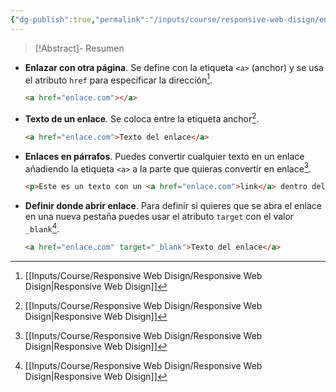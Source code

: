 ```yaml
---
{"dg-publish":true,"permalink":"/inputs/course/responsive-web-disign/enlaces-en-html/","tags":["programation","HTML","FreeCodeCamp"]}
---
```


> [!Abstract]- Resumen
> 

[^1]: [[Inputs/Course/Responsive Web Disign/Responsive Web Disign\|Responsive Web Disign]]

- **Enlazar con otra página**. Se define con la etiqueta `<a>` (anchor) y se usa el atributo `href` para especificar la dirección[^1].
   ```HTML 
   <a href="enlace.com"></a>
   ```
-  **Texto de un enlace**. Se coloca entre la etiqueta anchor[^1].
   ```HTML 
   <a href="enlace.com">Texto del enlace</a>
   ```
- **Enlaces en párrafos**. Puedes convertir cualquier texto en un enlace añadiendo la etiqueta `<a>` a la parte que quieras convertir en enlace[^1].
   ```HTML 
   <p>Este es un texto con un <a href="enlace.com">link</a> dentro del texto</p>
   ```
- **Definir donde abrir enlace**. Para definir si quieres que se abra el enlace en una nueva pestaña puedes usar el atributo `target` con el valor `_blank`[^1].
   ```HTML 
   <a href="enlace.com" target="_blank">Texto del enlace</a>
   ```

